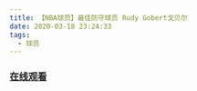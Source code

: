 ```yaml
---
title: 【NBA球员】最佳防守球员 Rudy Gobert戈贝尔
date: 2020-03-18 23:24:33
tags:
  - 球员
---
```


### <a href="https://www.weibo.com/tv/v/Iz90ZtSny?fid=1034:4483759651880968" target="_blank">在线观看</a>

